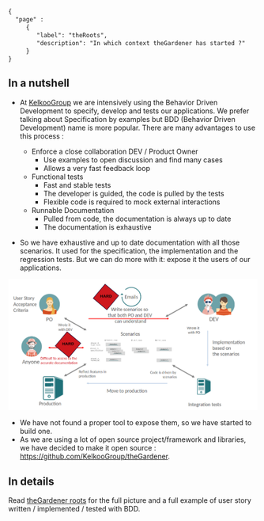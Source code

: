 ```thegardener
{
  "page" :
     {
        "label": "theRoots",
        "description": "In which context theGardener has started ?"
     }
}
```


## In a nutshell

- At [KelkooGroup](https://www.kelkoogroup.com/) we are intensively using the Behavior Driven Development to specify, develop and tests our applications.  We prefer talking about Specification by examples but BDD (Behavior Driven Development) name is more popular. There are many advantages to use this process :   

  - Enforce a close collaboration DEV / Product Owner
    - Use examples to open discussion and find many cases
    - Allows a very fast feedback loop
  - Functional tests
    - Fast and stable tests
    - The developer is guided, the code is pulled by the tests
    - Flexible code is required to mock external interactions
  - Runnable Documentation
    - Pulled from code, the documentation is always up to date
    - The documentation is exhaustive 

- So we have exhaustive and up to date documentation with all those scenarios. It used for the specification, the implementation and the regression tests. But we can do more with it: expose it the users of our applications.


![Without theGardener](assets/images/bdd_worflow_without_the_gardener.png)

- We have not found a proper tool to expose them, so we have started to build one.
- As we are using a lot of open source project/framework and libraries, we have decided to make it open source : https://github.com/KelkooGroup/theGardener.

## In details

Read [theGardener roots](decks/BDD_TheGardener_roots.pdf) for the full picture and a full example of user story written / implemented / tested with BDD.

    
